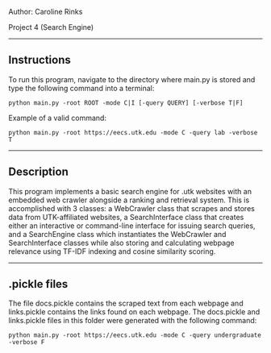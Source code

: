 Author: Caroline Rinks

Project 4 (Search Engine)

------------
Instructions
------------
To run this program, navigate to the directory where main.py is stored and type 
the following command into a terminal: 
	
	python main.py -root ROOT -mode C|I [-query QUERY] [-verbose T|F]

Example of a valid command:
	
	python main.py -root https://eecs.utk.edu -mode C -query lab -verbose T

-----------
Description
-----------
This program implements a basic search engine for .utk websites with an embedded web crawler 
alongside a ranking and retrieval system. This is accomplished with 3 classes: a WebCrawler 
class that scrapes and stores data from UTK-affiliated websites, a SearchInterface class 
that creates either an interactive or command-line interface for issuing search queries, and 
a SearchEngine class which instantiates the WebCrawler and SearchInterface classes while also 
storing and calculating webpage relevance using TF-IDF indexing and cosine similarity scoring.

-------------
.pickle files
-------------
The file docs.pickle contains the scraped text from each webpage and links.pickle contains the
links found on each webpage. The docs.pickle and links.pickle files in this folder were generated 
with the following command:

	python main.py -root https://eecs.utk.edu -mode C -query undergraduate -verbose F
